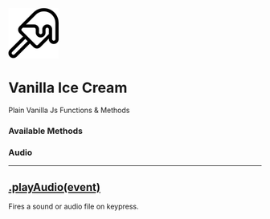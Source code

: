 ![Vanilla Ice Cream](https://raw.githubusercontent.com/PatrickDePuydt/VanillaIceCream/master/src/app/images/icecream256.png)
# Vanilla Ice Cream
Plain Vanilla Js Functions & Methods

### Available Methods

### Audio
___
## [.playAudio(event)](/documentation/audio/audioMethods.md)
Fires a sound or audio file on keypress.
